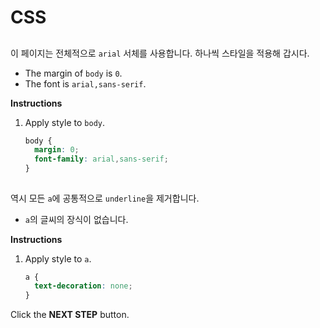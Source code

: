 # CSS
## <body>
이 페이지는 전체적으로 `arial` 서체를 사용합니다. 하나씩 스타일을 적용해 갑시다.
* The margin of `body` is `0`.
* The font is `arial,sans-serif`.


**Instructions**
1. Apply style to `body`.
    ```css
    body {
      margin: 0;
      font-family: arial,sans-serif;
    }
    ```



## <a>
역시 모든 `a`에 공통적으로 `underline`을 제거합니다. 
* `a`의 글씨의 장식이 없습니다.


**Instructions**
1. Apply style to `a`.
    ```css
    a {
      text-decoration: none;
    }
    ```



Click the **NEXT STEP** button.


